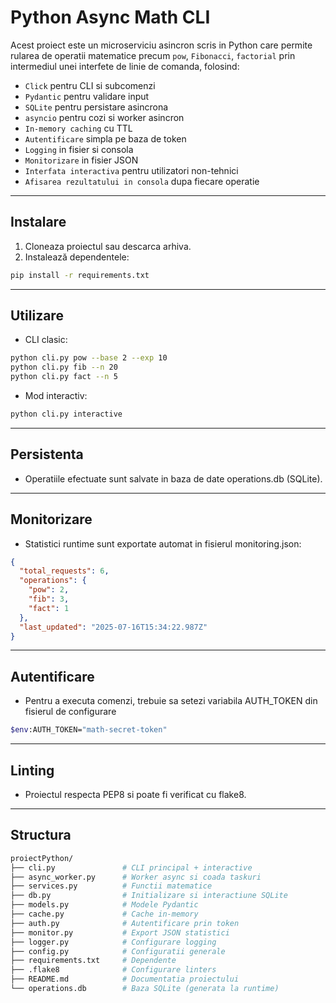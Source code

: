 # Python Async Math CLI

Acest proiect este un microserviciu asincron scris in Python care permite rularea de operatii matematice precum `pow`, `Fibonacci`, `factorial` prin intermediul unei interfete de linie de comanda, folosind:

- `Click` pentru CLI si subcomenzi
- `Pydantic` pentru validare input
- `SQLite` pentru persistare asincrona
- `asyncio` pentru cozi si worker asincron
- `In-memory caching` cu TTL
- `Autentificare` simpla pe baza de token
- `Logging` in fisier si consola
- `Monitorizare` in fisier JSON
- `Interfata interactiva` pentru utilizatori non-tehnici
- `Afisarea rezultatului in consola` dupa fiecare operatie

---

## Instalare

1. Cloneaza proiectul sau descarca arhiva.
2. Instalează dependentele:
```bash
pip install -r requirements.txt
```
---

## Utilizare

- CLI clasic:
```bash
python cli.py pow --base 2 --exp 10
python cli.py fib --n 20
python cli.py fact --n 5
```

- Mod interactiv:
```bash
python cli.py interactive
```

---

## Persistenta 

- Operatiile efectuate sunt salvate in baza de date operations.db (SQLite).

---

## Monitorizare

- Statistici runtime sunt exportate automat in fisierul monitoring.json:

```json
{
  "total_requests": 6,
  "operations": {
    "pow": 2,
    "fib": 3,
    "fact": 1
  },
  "last_updated": "2025-07-16T15:34:22.987Z"
}
```

---

## Autentificare

- Pentru a executa comenzi, trebuie sa setezi variabila AUTH_TOKEN din fisierul de configurare

```bash
$env:AUTH_TOKEN="math-secret-token"
```

---

## Linting

- Proiectul respecta PEP8 si poate fi verificat cu flake8.

---

## Structura

```bash
proiectPython/
├── cli.py               # CLI principal + interactive
├── async_worker.py      # Worker async si coada taskuri
├── services.py          # Functii matematice
├── db.py                # Initializare si interactiune SQLite
├── models.py            # Modele Pydantic
├── cache.py             # Cache in-memory
├── auth.py              # Autentificare prin token
├── monitor.py           # Export JSON statistici
├── logger.py            # Configurare logging
├── config.py            # Configuratii generale
├── requirements.txt     # Dependente
├── .flake8              # Configurare linters
├── README.md            # Documentatia proiectului
└── operations.db        # Baza SQLite (generata la runtime)
```
